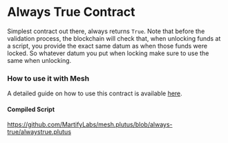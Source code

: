 # Always True Contract

Simplest contract out there, always returns `True`. Note that before the validation process, the blockchain will check that, when unlocking funds at a script, you provide the exact same datum as when those funds were locked. So whatever datum you put when locking make sure to use the same when unlocking.

### How to use it with Mesh

A detailed guide on how to use this contract is available [here](https://meshjs.dev/guides/smartcontract).

#### Compiled Script
https://github.com/MartifyLabs/mesh.plutus/blob/always-true/alwaystrue.plutus
